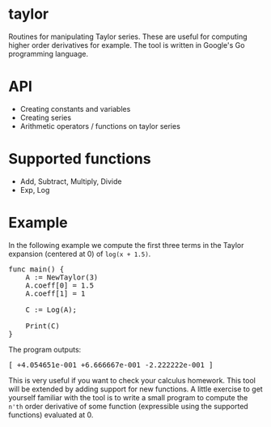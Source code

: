 # taylor
Routines for manipulating Taylor series. These are useful for computing higher order derivatives for example. The tool is written in Google's Go programming language.

# API
* Creating constants and variables
* Creating series
* Arithmetic operators / functions on taylor series

# Supported functions
* Add, Subtract, Multiply, Divide
* Exp, Log

# Example

In the following example we compute the first three terms in the Taylor expansion (centered at 0) of `log(x + 1.5)`.

<pre>
func main() {
    A := NewTaylor(3)
    A.coeff[0] = 1.5
    A.coeff[1] = 1

    C := Log(A);

    Print(C)
}
</pre>

The program outputs:

<pre>
[ +4.054651e-001 +6.666667e-001 -2.222222e-001 ]
</pre>

This is very useful if you want to check your calculus homework. This tool will be extended by adding support for new functions. A little exercise to get yourself familiar with the tool is to write a small program to compute the `n'th` order derivative of some function (expressible using the supported functions) evaluated at 0.

